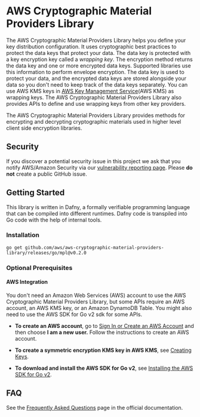 # AWS Cryptographic Material Providers Library

The AWS Cryptographic Material Providers Library helps you define your key distribution configuration.
It uses cryptographic best practices to protect the data keys that protect your data.
The data key is protected with a key encryption key called a _wrapping key_.
The encryption method returns the data key and one or more encrypted data keys.
Supported libraries use this information to perform envelope encryption.
The data key is used to protect your data,
and the encrypted data keys are stored alongside your data
so you don't need to keep track of the data keys separately.
You can use AWS KMS keys in [AWS Key Management Service](https://aws.amazon.com/kms/)(AWS KMS) as wrapping keys.
The AWS Cryptographic Material Providers Library
also provides APIs to define and use wrapping keys from other key providers.

The AWS Cryptographic Material Providers Library provides methods for encrypting and decrypting cryptographic materials used in higher level client side encryption libraries.

## Security

If you discover a potential security issue in this project
we ask that you notify AWS/Amazon Security via our
[vulnerability reporting page](http://aws.amazon.com/security/vulnerability-reporting/).
Please **do not** create a public GitHub issue.

## Getting Started

This library is written in Dafny, a formally verifiable programming language that can be compiled into
different runtimes. Dafny code is transpiled into Go code with the help of internal tools.

### Installation

`go get github.com/aws/aws-cryptographic-material-providers-library/releases/go/mpl@v0.2.0`

### Optional Prerequisites

#### AWS Integration

You don't need an Amazon Web Services (AWS) account to use the AWS Cryptographic Material Providers Library,
but some APIs require an AWS account, an AWS KMS key, or an Amazon DynamoDB Table.
You might also need to use the AWS SDK for Go v2 sdk for some APIs.

- **To create an AWS account**, go to [Sign In or Create an AWS Account](https://portal.aws.amazon.com/gp/aws/developer/registration/index.html) and then choose **I am a new user.** Follow the instructions to create an AWS account.

- **To create a symmetric encryption KMS key in AWS KMS**, see [Creating Keys](https://docs.aws.amazon.com/kms/latest/developerguide/create-keys.html).

- **To download and install the AWS SDK for Go v2**, see [Installing the AWS SDK for Go v2](https://pkg.go.dev/github.com/aws/aws-sdk-go-v2).

## FAQ

See the [Frequently Asked Questions](https://docs.aws.amazon.com/encryption-sdk/latest/developer-guide/faq.html) page in the official documentation.
